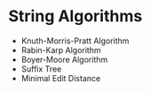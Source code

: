 # String Algorithms

* Knuth-Morris-Pratt Algorithm
* Rabin-Karp Algorithm
* Boyer-Moore Algorithm
* Suffix Tree
* Minimal Edit Distance
